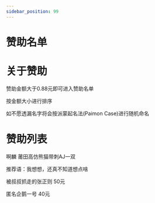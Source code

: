 ```yaml
---
sidebar_position: 99
---
```


# 赞助名单

# 关于赞助

赞助金额大于0.88元即可进入赞助名单

按金额大小进行排序

如不愿透漏名字将会按派蒙起名法(Paimon Case)进行随机命名

# 赞助列表

啊麟 莆田高仿熊猫带刺AJ一双

推荐语：我想想，还真不知道想点啥

被叔叔抓走的张正则 50元

匿名企鹅一号 40元